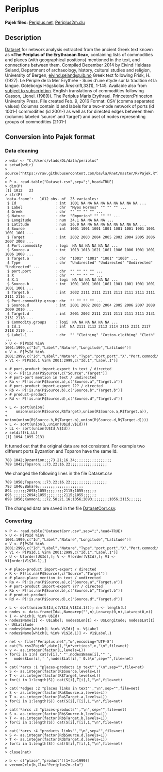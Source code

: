 # Periplus

**Pajek files:** [Periplus.net](Periplus.net), [Periplus2m.clu](Periplus2m.clu)

## Description

[Dataset](https://bora.uib.no/bora-xmlui/handle/1956/11470) for network analysis extracted from the ancient Greek text known as **«The Periplus of the Erythraean Sea»**, containing lists of commodities and places (with geographical positions) mentioned in the text, and connections between them. Compiled December 2014 by Eivind Heldaas Seland, Department of archaeology, history, cultural studies and religion, University of Bergen, eivind.seland@uib.no Greek text following Frisk, H. (1927). Le Périple de la Mer Érythrée - Suivi d'une étyde sur la tradition et la langue. Göteborgs Högskolas Årsskrift,33(1), 1-145. Available also from  [subject to subscription](http://stephanus.tlg.uci.edu/inst/asearch?uid=&mode=c_search&GreekFont=Unicode_All&aname=71). English translations of commodities following Casson, Lionel. (1989)). The Periplus Maris Erythraei. Princeton:Princeton University Press. File created Feb. 9, 2016 Format: CSV (comma separated values) Columns contain id and labels for a two-mode network of ports (id 1001-) commodities (id 2001-) as well as for directed edges between them (columns labeled ‘source’ and ‘target’) and aset of nodes representing groups of commodities (2101-)

## Conversion into Pajek format

### Data cleaning
```
> wdir <- "C:/Users/vlado/DL/data/periplus"
> setwd(wdir)
> source("https://raw.githubusercontent.com/bavla/Rnet/master/R/Pajek.R")
>
> P <- read.table("Dataset.csv",sep=";",head=TRUE)
> dim(P)
[1] 1012   23
> str(P)
'data.frame':   1012 obs. of  23 variables:
 $ Id                  : int  1001 NA NA NA NA NA NA NA NA NA ...
 $ Label               : chr  "Myos Hormos" "" "" "" ...
 $ Greek               : chr  "" "" "" "" ...
 $ Nature              : chr  "Emporion" "" "" "" ...
 $ Longitude           : num  34.1 NA NA NA NA ...
 $ Latitude            : num  26.9 NA NA NA NA NA NA NA NA NA ...
 $ Source              : int  1001 1001 1001 1001 1001 1001 1001 1001 1001 1001 ...
 $ Target              : int  2032 2003 2004 2005 2003 2004 2005 2006 2007 2008 ...
 $ Port.commodity      : logi  NA NA NA NA NA NA ...
 $ Source.a            : int  1013 1018 1021 1001 1006 1006 1001 1001 1006 1008 ...
 $ Target.a            : chr  "1001" "1001" "1001" "1003" ...
 $ Type                : chr  "Undirected" "Undirected" "Undirected" "Undirected" ...
 $ port.port           : chr  "" "" "" "" ...
 $ X                   : chr  "" "" "" "" ...
 $ X.1                 : logi  NA NA NA NA NA NA ...
 $ Source.b            : int  1001 1001 1001 1001 1001 1001 1001 1001 1001 1001 ...
 $ Target.b            : int  2032 2111 2111 2111 2111 2111 2111 2111 2111 2116 ...
 $ Port.commodity.group: chr  "" "" "" "" ...
 $ Source.d            : int  2001 2002 2003 2004 2005 2006 2007 2008 2009 2010 ...
 $ Target.d            : int  2001 2002 2111 2111 2111 2111 2111 2131 2131 2118 ...
 $ Commodity.groups    : logi  NA NA NA NA NA NA ...
 $ Id.1                : int  NA 2111 2112 2113 2114 2115 2131 2117 2118 2119 ...
 $ Label.1             : chr  "" "Clothing" "Cotton-clothing" "Cloth" ...
> U <- P[P$Id %in% 1001:1999,c("Id","Label","Nature","Longitude","Latitude")]
> V <- P[P$Id %in% 2001:2999,c("Id","Label","Nature","Type","port.port","X","Port.commodity.group")]
> V1 <- P[P$Id.1 %in% 2001:2999,c("Id.1","Label.1")]

> # port-product import-export in text / directed
> R <- P[!is.na(P$Source),c("Source","Target")]
> # port-port mention in text / undirected
> Ra <- P[!is.na(P$Source.a),c("Source.a","Target.a")]
> # port-product import-export ??? / directed
> Rb <- P[!is.na(P$Source.b),c("Source.b","Target.b")]
> # product-product
> Rd <- P[!is.na(P$Source.d),c("Source.d","Target.d")]

> L <- sort(union(
+    union(union(R$Source,R$Target),union(R$Source.a,R$Target.a)),
+    union(union(R$Source.b,R$Target.b),union(R$Source.d,R$Target.d))))
> L <- sort(union(L,union(U$Id,V$Id)))
> LL <- sort(union(U$Id,V$Id))
> setdiff(L,LL)
[1] 1094 1095 2131
```
It turned out that the original data are not consistent. For example two different ports Byzantion and Toparon have the same Id.
```
788 1042;Byzantion;;;73.21;16.34;;;;;;;;;;;;;;;;;
789 1042;Toparon;;;73.22;16.22;;;;;;;;;;;;;;;;;
```
We changed the following lines in the file Dataset.csv
```
789 1058;Toparon;;;73.22;16.22;;;;;;;;;;;;;;;;;
793 1046;Bakare;;;;;;;;;;;;;;;;;;;;;
894 ;;;;;;2093;1055;;;;;;;;2115;1055;;;;;;
895 ;;;;;;2094;1055;;;;;;;;2115;1055;;;;;;
898 1056;Kammoni;;;72.58;21.16;1056;2093;;;;;;;;1056;2115;;;;;;
```
The changed data are saved in the file [DatasetCorr.csv](DatasetCorr.csv).

### Converting

```
> P <- read.table("DatasetCorr.csv",sep=";",head=TRUE)
> U <- P[P$Id %in% 1001:1999,c("Id","Label","Nature","Longitude","Latitude")]
> V <- P[P$Id %in% 2001:2999,c("Id","Label","Nature","Type","port.port","X","Port.commodity.group")]
> V1 <- P[P$Id.1 %in% 2001:2999,c("Id.1","Label.1")]
> U <- U[order(U$Id),]; V <- V[order(V$Id),]; V1 <- V1[order(V1$Id.1),]

> # place-product import-export / directed
> R <- P[!is.na(P$Source),c("Source","Target")]
> # place-place mention in text / undirected
> Ra <- P[!is.na(P$Source.a),c("Source.a","Target.a")]
> # port-product import-export ??? / directed
> Rb <- P[!is.na(P$Source.b),c("Source.b","Target.b")]
> # product-product
> Rd <- P[!is.na(P$Source.d),c("Source.d","Target.d")]

> L <- sort(union(U$Id,c(V$Id,V1$Id.1))); n <- length(L)
> nodes <- data.frame(Id=L,Name=rep("",n),Lon=rep(0,n),Lat=rep(0,n))
> I <- which(L %in% U$Id)
> nodes$Name[I] <- U$Label; nodes$Lon[I] <- U$Longitude; nodes$Lat[I] <- U$Latitude
> nodes$Name[which(L %in% V$Id)] <- V$Label
> nodes$Name[which(L %in% V1$Id.1)] <- V1$Label.1

> net <- file("Periplus.net","w",encoding="UTF-8")
> cat("% csv2Pajek",date(),"\n*vertices",n,"\n",file=net)
> v <- as.integer(factor(L,levels=L)) 
> for(i in 1:n) cat(v[i],' "',nodes$Name[i],'" ',
+   nodes$Lon[i],' ',nodes$Lat[i],' 0.5\n',sep="",file=net)
> 
> cat('*arcs :1 "places-products in text"',"\n",sep="",file=net)
> S <- as.integer(factor(R$Source,levels=L)) 
> T <- as.integer(factor(R$Target,levels=L))
> for(i in 1:length(S)) cat(S[i],T[i],1,"\n",file=net)
> 
> cat('*edges :2 "places links in text"',"\n",sep="",file=net)
> S <- as.integer(factor(Ra$Source.a,levels=L)) 
> T <- as.integer(factor(Ra$Target.a,levels=L))
> for(i in 1:length(S)) cat(S[i],T[i],1,"\n",file=net)
> 
> cat('*arcs :3 "places-products"',"\n",sep="",file=net)
> S <- as.integer(factor(Rb$Source.b,levels=L)) 
> T <- as.integer(factor(Rb$Target.b,levels=L))
> for(i in 1:length(S)) cat(S[i],T[i],1,"\n",file=net)
> 
> cat('*arcs :4 "products links"',"\n",sep="",file=net)
> S <- as.integer(factor(Rd$Source.d,levels=L)) 
> T <- as.integer(factor(Rd$Target.d,levels=L))
> for(i in 1:length(S)) cat(S[i],T[i],1,"\n",file=net)
> 
> close(net)

> b <- c("place","product")[1+(L>1999)]
> vecnom2clu(b,Clu="Periplus2m.clu")
```


```
```


```
```
